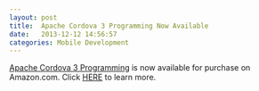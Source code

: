 ```yaml
---
layout: post
title:  Apache Cordova 3 Programming Now Available
date:   2013-12-12 14:56:57
categories: Mobile Development
---
```

[Apache Cordova 3 Programming](http://www.cordovaprogramming.com) is now available for purchase on Amazon.com. Click [HERE](http://www.amazon.com/dp/B00H4CIHZW?tag=mcnsof-20&camp=213381&creative=390973&linkCode=as4&creativeASIN=B00H4CIHZW&adid=1NWDABVCPQ0X7EXSZ2QR&&ref-refURL=http%3A%2F%2Frcm-na.amazon-adsystem.com%2Fe%2Fcm%3Flt1%3D_blank%26bc1%3D000000%26IS2%3D1%26bg1%3DFFFFFF%26fc1%3D000000%26lc1%3D0000FF%26t%3Dmcnsof-20%26o%3D1%26p%3D8%26l%3Das4%26m%3Damazon%26f%3Difr%26ref%3Dss_til%26asins%3DB00H4CIHZW) to learn more.
